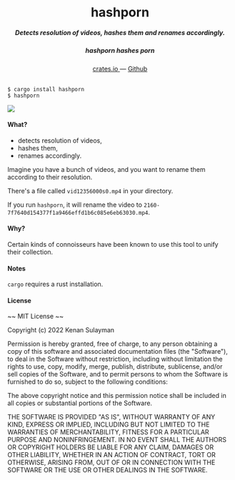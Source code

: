 <h1 align="center">hashporn</h1>

<h5 align="center">Detects resolution of videos, hashes them and renames accordingly.</h5>
<h5 align="center">hashporn hashes porn</h5>

<div align="center">
  <a href="https://crates.io/crates/hashporn">
    crates.io
  </a>
  —
  <a href="https://github.com/19h/hashporn">
    Github
  </a>
</div>

<br />

```shell script
$ cargo install hashporn
$ hashporn
```

<img src="https://i.imgur.com/0MOgSgL.png" />

#### What?

  - detects resolution of videos,
  - hashes them,
  - renames accordingly.

Imagine you have a bunch of videos, and you want to rename them according to their resolution.

There's a file called `vid12356000s0.mp4` in your directory.

If you run `hashporn`, it will rename the video to `2160-7f7640d154377f1a9466effd1b6c085e6eb63030.mp4`.

#### Why?

Certain kinds of connoisseurs have been known to use this tool to unify their collection.

#### Notes

`cargo` requires a rust installation.

#### License

~~ MIT License ~~

Copyright (c) 2022 Kenan Sulayman

Permission is hereby granted, free of charge, to any person obtaining a copy
of this software and associated documentation files (the "Software"), to deal
in the Software without restriction, including without limitation the rights
to use, copy, modify, merge, publish, distribute, sublicense, and/or sell
copies of the Software, and to permit persons to whom the Software is
furnished to do so, subject to the following conditions:

The above copyright notice and this permission notice shall be included in all
copies or substantial portions of the Software.

THE SOFTWARE IS PROVIDED "AS IS", WITHOUT WARRANTY OF ANY KIND, EXPRESS OR
IMPLIED, INCLUDING BUT NOT LIMITED TO THE WARRANTIES OF MERCHANTABILITY,
FITNESS FOR A PARTICULAR PURPOSE AND NONINFRINGEMENT. IN NO EVENT SHALL THE
AUTHORS OR COPYRIGHT HOLDERS BE LIABLE FOR ANY CLAIM, DAMAGES OR OTHER
LIABILITY, WHETHER IN AN ACTION OF CONTRACT, TORT OR OTHERWISE, ARISING FROM,
OUT OF OR IN CONNECTION WITH THE SOFTWARE OR THE USE OR OTHER DEALINGS IN THE
SOFTWARE.
